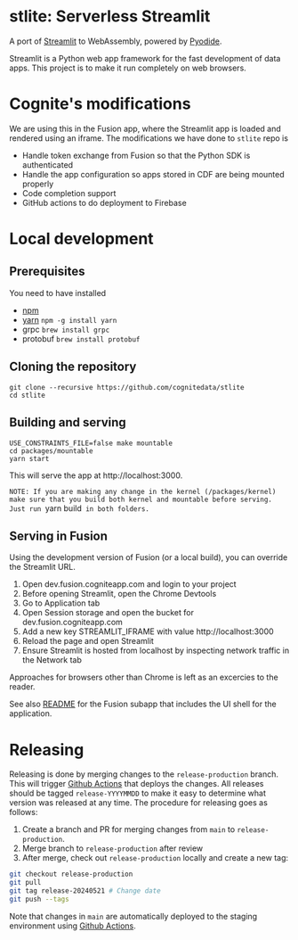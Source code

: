 # stlite: Serverless Streamlit

A port of [Streamlit](https://streamlit.io/) to WebAssembly, powered by [Pyodide](https://pyodide.org/).

Streamlit is a Python web app framework for the fast development of data apps. This project is to make it run completely on web browsers.

# Cognite's modifications

We are using this in the Fusion app, where the Streamlit app is loaded and rendered using an iframe. The modifications we have done to `stlite` repo is

- Handle token exchange from Fusion so that the Python SDK is authenticated
- Handle the app configuration so apps stored in CDF are being mounted properly
- Code completion support
- GitHub actions to do deployment to Firebase

# Local development

## Prerequisites

You need to have installed

- [npm](https://docs.npmjs.com/downloading-and-installing-node-js-and-npm)
- [yarn](https://yarnpkg.com/) `npm -g install yarn`
- grpc `brew install grpc`
- protobuf `brew install protobuf`

## Cloning the repository

```
git clone --recursive https://github.com/cognitedata/stlite
cd stlite
```

## Building and serving

```
USE_CONSTRAINTS_FILE=false make mountable
cd packages/mountable
yarn start
```

This will serve the app at http://localhost:3000.

`NOTE: If you are making any change in the kernel (/packages/kernel) make sure that you build both kernel and mountable before serving. Just run `yarn build` in both folders.`

## Serving in Fusion

Using the development version of Fusion (or a local build), you can override the Streamlit URL.

1. Open dev.fusion.cogniteapp.com and login to your project
2. Before opening Streamlit, open the Chrome Devtools
3. Go to Application tab
4. Open Session storage and open the bucket for dev.fusion.cogniteapp.com
5. Add a new key STREAMLIT_IFRAME with value http://localhost:3000
6. Reload the page and open Streamlit
7. Ensure Streamlit is hosted from localhost by inspecting network traffic in the Network tab

Approaches for browsers other than Chrome is left as an excercies to the reader.

See also [README](https://github.com/cognitedata/fusion/blob/master/apps/streamlit/README.md) for the Fusion subapp that includes
the UI shell for the application.

# Releasing

Releasing is done by merging changes to the `release-production` branch. This will trigger [Github Actions](https://github.com/cognitedata/stlite/blob/main/.github/workflows/deploy-production.yml) that deploys the changes. All releases should be tagged `release-YYYYMMDD` to make it easy to determine what version was released at any time. The procedure for releasing goes as follows:

1. Create a branch and PR for merging changes from `main` to `release-production`.
1. Merge branch to `release-production` after review
1. After merge, check out `release-production` locally and create a new tag:

```bash
git checkout release-production
git pull
git tag release-20240521 # Change date
git push --tags
```

Note that changes in `main` are automatically deployed to the staging environment using [Github Actions](https://github.com/cognitedata/stlite/blob/main/.github/workflows/deploy-staging.yml).
